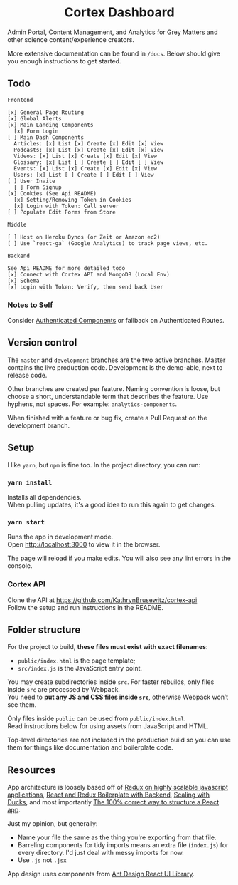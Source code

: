 <h1 align="center">
  Cortex Dashboard
</h1>

Admin Portal, Content Management, and Analytics for Grey Matters and other science content/experience creators.

More extensive documentation can be found in `/docs`. Below should give you enough instructions to get started.

## Todo

```
Frontend

[x] General Page Routing  
[x] Global Alerts  
[x] Main Landing Components  
  [x] Form Login
[ ] Main Dash Components   
  Articles: [x] List [x] Create [x] Edit [x] View  
  Podcasts: [x] List [x] Create [x] Edit [x] View  
  Videos: [x] List [x] Create [x] Edit [x] View  
  Glossary: [x] List [ ] Create [ ] Edit [ ] View  
  Events: [x] List [x] Create [x] Edit [x] View  
  Users: [x] List [ ] Create [ ] Edit [ ] View  
[ ] User Invite
  [ ] Form Signup
[x] Cookies (See Api README)
  [x] Setting/Removing Token in Cookies
  [x] Login with Token: Call server
[ ] Populate Edit Forms from Store

Middle

[ ] Host on Heroku Dynos (or Zeit or Amazon ec2)
[ ] Use `react-ga` (Google Analytics) to track page views, etc.

Backend

See Api README for more detailed todo
[x] Connect with Cortex API and MongoDB (Local Env)  
[x] Schema
[x] Login with Token: Verify, then send back User

```

### Notes to Self

Consider [Authenticated Components](https://stackoverflow.com/questions/34624257/react-router-redux-how-can-i-update-state-on-load-of-page-for-authentication) or fallback on Authenticated Routes.

## Version control

The `master` and `development` branches are the two active branches. Master contains the live production code. Development is the demo-able, next to release code.

Other branches are created per feature. Naming convention is loose, but choose a short, understandable term that describes the feature. Use hyphens, not spaces. For example: `analytics-components`.

When finished with a feature or bug fix, create a Pull Request on the development branch.

## Setup

I like `yarn`, but `npm` is fine too. In the project directory, you can run:

### `yarn install`

Installs all dependencies.<br>
When pulling updates, it's a good idea to run this again to get changes.

### `yarn start`

Runs the app in development mode.<br>
Open [http://localhost:3000](http://localhost:3000) to view it in the browser.

The page will reload if you make edits. You will also see any lint errors in the console.

### Cortex API

Clone the API at https://github.com/KathrynBrusewitz/cortex-api<br>
Follow the setup and run instructions in the README.

## Folder structure

For the project to build, **these files must exist with exact filenames**:

* `public/index.html` is the page template;
* `src/index.js` is the JavaScript entry point.

You may create subdirectories inside `src`. For faster rebuilds, only files inside `src` are processed by Webpack.<br>
You need to **put any JS and CSS files inside `src`**, otherwise Webpack won’t see them.

Only files inside `public` can be used from `public/index.html`.<br>
Read instructions below for using assets from JavaScript and HTML.

Top-level directories are not included in the production build so you can use them for things like documentation and boilerplate code.

## Resources

App architecture is loosely based off of
[Redux on highly scalable javascript applications](https://medium.com/@alexmngn/how-to-use-redux-on-highly-scalable-javascript-applications-4e4b8cb5ef38), [React and Redux Boilerplate with Backend](http://jasonwatmore.com/post/2017/09/16/react-redux-user-registration-and-login-tutorial-example#private-route-jsx), [Scaling with Ducks](https://medium.freecodecamp.org/scaling-your-redux-app-with-ducks-6115955638be), and most importantly [The 100% correct way to structure a React app](https://hackernoon.com/the-100-correct-way-to-structure-a-react-app-or-why-theres-no-such-thing-3ede534ef1ed).

Just my opinion, but generally:
- Name your file the same as the thing you're exporting from that file.
- Barreling components for tidy imports means an extra file (`index.js`) for every directory. I'd just deal with messy imports for now.
- Use `.js` not `.jsx`

App design uses components from [Ant Design React UI Library](https://ant.design).
